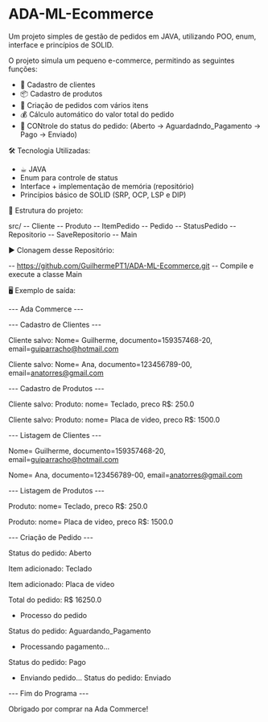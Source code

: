 # ADA-ML-Ecommerce

Um projeto simples de gestão de pedidos em JAVA, utilizando POO, enum, interface e princípios de SOLID.

O projeto simula um pequeno e-commerce, permitindo as seguintes funções:

- 👤 Cadastro de clientes
- 📦 Cadastro de produtos
- 🧾 Criação de pedidos com vários itens
- 💰 Cálculo automático do valor total do pedido
- 🔄 CONtrole do status do pedido: (Aberto -> Aguardadndo_Pagamento -> Pago -> Enviado)

🛠️ Tecnologia Utilizadas:
- ☕︎ JAVA
- Enum para controle de status
- Interface + implementação de memória (repositório)
- Princípios básico de SOLID (SRP, OCP, LSP e DIP)

📂 Estrutura do projeto:

src/
-- Cliente
-- Produto
-- ItemPedido
-- Pedido
-- StatusPedido
-- Repositorio
-- SaveRepositorio
-- Main

▶️ Clonagem desse Repositório:

-- https://github.com/GuilhermePT1/ADA-ML-Ecommerce.git
-- Compile e execute a classe Main

🖥️ Exemplo de saída:

--- Ada Commerce ---

--- Cadastro de Clientes ---

Cliente salvo: Nome= Guilherme, documento=159357468-20, email=guiparracho@hotmail.com

Cliente salvo: Nome= Ana, documento=123456789-00, email=anatorres@gmail.com

--- Cadastro de Produtos ---

Cliente salvo: Produto: nome= Teclado, preco R$: 250.0

Cliente salvo: Produto: nome= Placa de video, preco R$: 1500.0

--- Listagem de Clientes ---

Nome= Guilherme, documento=159357468-20, email=guiparracho@hotmail.com

Nome= Ana, documento=123456789-00, email=anatorres@gmail.com

--- Listagem de Produtos ---

Produto: nome= Teclado, preco R$: 250.0

Produto: nome= Placa de video, preco R$: 1500.0

--- Criação de Pedido ---

Status do pedido: Aberto

Item adicionado: Teclado

Item adicionado: Placa de video

Total do pedido: R$ 16250.0

* Processo do pedido

Status do pedido: Aguardando_Pagamento

* Processando pagamento...

Status do pedido: Pago

* Enviando pedido...
Status do pedido: Enviado

--- Fim do Programa ---

Obrigado por comprar na Ada Commerce!
